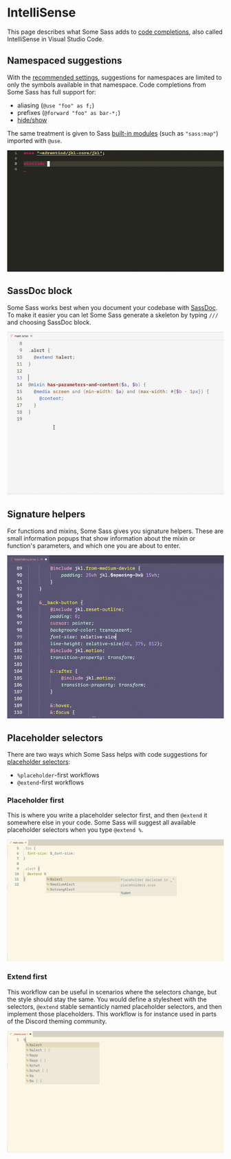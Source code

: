 # IntelliSense

This page describes what Some Sass adds to [code completions][intellisense], also called IntelliSense in Visual Studio Code.

## Namespaced suggestions

With the [recommended settings](./settings.md#recommended-settings), suggestions for namespaces are limited to only the symbols available in that namespace. Code completions from Some Sass has full support for:

- aliasing (`@use "foo" as f;`)
- prefixes (`@forward "foo" as bar-*;`)
- [hide/show][visibility]

The same treatment is given to Sass [built-in modules][builtin] (such as `"sass:map"`) imported with `@use`.

![](../images/usage/suggestions-mixins.gif)

## SassDoc block

Some Sass works best when you document your codebase with [SassDoc]. To make it easier you can let Some Sass generate a skeleton by typing `///` and choosing SassDoc block.

![](../images/usage/sassdoc-block.gif)

## Signature helpers

For functions and mixins, Some Sass gives you signature helpers. These are small information popups that show information about the mixin or function's parameters, and which one you are about to enter.

![](../images/usage/signature-helper.gif)

## Placeholder selectors

There are two ways which Some Sass helps with code suggestions for [placeholder selectors][placeholders]:

- `%placeholder`-first workflows
- `@extend`-first workflows

### Placeholder first

This is where you write a placeholder selector first, and then `@extend` it somewhere else in your code. Some Sass will suggest all available placeholder selectors when you type `@extend %`.

![](../images/usage/placeholder-extend.png)

### Extend first

This workflow can be useful in scenarios where the selectors change, but the style should stay the same. You would define a stylesheet with the selectors, `@extend` stable semanticly named placeholder selectors, and then implement those placeholders. This workflow is for instance used in parts of the Discord theming community.

![](../images/usage/placeholder-declare.png)

[intellisense]: https://code.visualstudio.com/docs/editor/intellisense#_types-of-completions
[SassDoc]: http://sassdoc.com/annotations#description
[placeholders]: https://sass-lang.com/documentation/style-rules/placeholder-selectors/
[visibility]: https://sass-lang.com/documentation/at-rules/forward/#controlling-visibility
[builtin]: https://sass-lang.com/documentation/modules/
